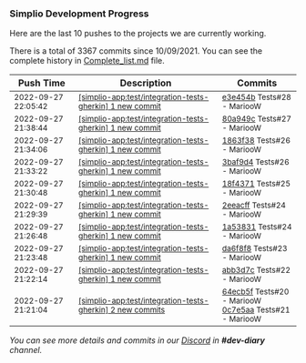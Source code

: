 
### Simplio Development Progress

Here are the last 10 pushes to the projects we are currently working.

There is a total of 3367 commits since 10/09/2021. You can see the complete history in
 [Complete_list.md](Complete_list.md) file.

| Push Time | Description | Commits |
| --- | --- | --- |
| <sub>2022-09-27 22:05:42</sub> | <sub>[[simplio-app:test/integration\-tests\-gherkin] 1 new commit](https://github.com/SimplioOfficial/simplio-app/commit/e3e454b42a5ed5ff651223b45076a3b478b7c106)</sub> | <sub>[e3e454b](https://github.com/SimplioOfficial/simplio-app/commit/e3e454b42a5ed5ff651223b45076a3b478b7c106) Tests#28 - MariooW</sub> |
| <sub>2022-09-27 21:38:44</sub> | <sub>[[simplio-app:test/integration\-tests\-gherkin] 1 new commit](https://github.com/SimplioOfficial/simplio-app/commit/80a949c1e21a219de7bf8f1ba2c5ad1cfd22f0cc)</sub> | <sub>[80a949c](https://github.com/SimplioOfficial/simplio-app/commit/80a949c1e21a219de7bf8f1ba2c5ad1cfd22f0cc) Tests#27 - MariooW</sub> |
| <sub>2022-09-27 21:34:06</sub> | <sub>[[simplio-app:test/integration\-tests\-gherkin] 1 new commit](https://github.com/SimplioOfficial/simplio-app/commit/1863f38eb84915879d8c95de2e1aee9945831fa2)</sub> | <sub>[1863f38](https://github.com/SimplioOfficial/simplio-app/commit/1863f38eb84915879d8c95de2e1aee9945831fa2) Tests#26 - MariooW</sub> |
| <sub>2022-09-27 21:33:22</sub> | <sub>[[simplio-app:test/integration\-tests\-gherkin] 1 new commit](https://github.com/SimplioOfficial/simplio-app/commit/3baf9d49e73746f4469058e650de45696c1ea60e)</sub> | <sub>[3baf9d4](https://github.com/SimplioOfficial/simplio-app/commit/3baf9d49e73746f4469058e650de45696c1ea60e) Tests#26 - MariooW</sub> |
| <sub>2022-09-27 21:30:48</sub> | <sub>[[simplio-app:test/integration\-tests\-gherkin] 1 new commit](https://github.com/SimplioOfficial/simplio-app/commit/18f437187966a8e2a998218552103724fdad1a83)</sub> | <sub>[18f4371](https://github.com/SimplioOfficial/simplio-app/commit/18f437187966a8e2a998218552103724fdad1a83) Tests#25 - MariooW</sub> |
| <sub>2022-09-27 21:29:39</sub> | <sub>[[simplio-app:test/integration\-tests\-gherkin] 1 new commit](https://github.com/SimplioOfficial/simplio-app/commit/2eeacff64c21167f8c47a564ad016b2f1be2e99a)</sub> | <sub>[2eeacff](https://github.com/SimplioOfficial/simplio-app/commit/2eeacff64c21167f8c47a564ad016b2f1be2e99a) Tests#24 - MariooW</sub> |
| <sub>2022-09-27 21:26:48</sub> | <sub>[[simplio-app:test/integration\-tests\-gherkin] 1 new commit](https://github.com/SimplioOfficial/simplio-app/commit/1a538314abe0fb22dc7723c9b299170425a3d094)</sub> | <sub>[1a53831](https://github.com/SimplioOfficial/simplio-app/commit/1a538314abe0fb22dc7723c9b299170425a3d094) Tests#24 - MariooW</sub> |
| <sub>2022-09-27 21:23:48</sub> | <sub>[[simplio-app:test/integration\-tests\-gherkin] 1 new commit](https://github.com/SimplioOfficial/simplio-app/commit/da6f8f8cd9321c004476c89faf9fdef99aeaebc5)</sub> | <sub>[da6f8f8](https://github.com/SimplioOfficial/simplio-app/commit/da6f8f8cd9321c004476c89faf9fdef99aeaebc5) Tests#23 - MariooW</sub> |
| <sub>2022-09-27 21:22:14</sub> | <sub>[[simplio-app:test/integration\-tests\-gherkin] 1 new commit](https://github.com/SimplioOfficial/simplio-app/commit/abb3d7c0160c35590110ba06d8333b6df1cad37b)</sub> | <sub>[abb3d7c](https://github.com/SimplioOfficial/simplio-app/commit/abb3d7c0160c35590110ba06d8333b6df1cad37b) Tests#22 - MariooW</sub> |
| <sub>2022-09-27 21:21:04</sub> | <sub>[[simplio-app:test/integration\-tests\-gherkin] 2 new commits](https://github.com/SimplioOfficial/simplio-app/compare/711eea07a52c...0c7e5aacb4e2)</sub> | <sub>[64ecb5f](https://github.com/SimplioOfficial/simplio-app/commit/64ecb5fddd0927e6cb562fdd6518c18182e1bbef) Tests#20 - MariooW<br>[0c7e5aa](https://github.com/SimplioOfficial/simplio-app/commit/0c7e5aacb4e213306718c7b0182ea2ddd1590048) Tests#21 - MariooW</sub> |

_You can see more details and commits in our [Discord](https://discord.gg/aKhjuwZmdP) in **#dev-diary** channel._
